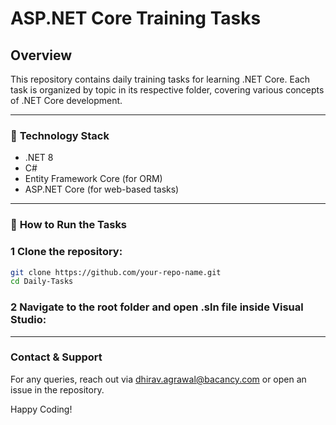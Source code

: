# ASP.NET Core Training Tasks  

## Overview
This repository contains daily training tasks for learning .NET Core. Each task is organized by topic in its respective folder, covering various concepts of .NET Core development.

---

### 🚀 **Technology Stack**  
- .NET 8
- C#  
- Entity Framework Core (for ORM)  
- ASP.NET Core (for web-based tasks)  

---

### 📌 **How to Run the Tasks**  

### 1 Clone the repository:  
```bash
git clone https://github.com/your-repo-name.git
cd Daily-Tasks
```

### 2 Navigate to the root folder and open .sln file inside Visual Studio:  


---

### Contact & Support  
For any queries, reach out via dhirav.agrawal@bacancy.com or open an issue in the repository.  

Happy Coding! 
